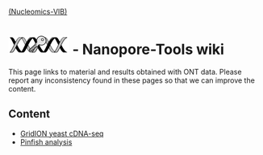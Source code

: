 [(Nucleomics-VIB)](https://github.com/Nucleomics-VIB)
# ![ngs-tools](https://github.com/Nucleomics-VIB/nanopore-tools/blob/master/ngstools.png) - Nanopore-Tools wiki

This page links to material and results obtained with ONT data.
Please report any inconsistency found in these pages so that we can improve the content.

## Content
* [GridION yeast cDNA-seq](GridION_yeast_cDNA-seq.md)
* [Pinfish analysis](pinfish_analysis.md)
